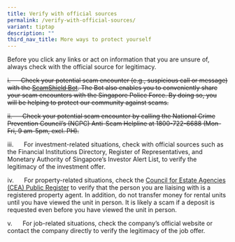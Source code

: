 ```yaml
---
title: Verify with official sources
permalink: /verify-with-official-sources/
variant: tiptap
description: ""
third_nav_title: More ways to protect yourself
---
```

<p>Before you click any links or act on information that you are unsure of,
always check with the official source for legitimacy.</p>
<p><s>i.&nbsp;&nbsp;&nbsp;&nbsp;&nbsp; Check your potential scam encounter (e.g., suspicious call or message) with the <a href="https://go.gov.sg/scamshield-bot" rel="noopener noreferrer nofollow" target="_blank">ScamShield Bot</a>. The Bot also enables you to conveniently share your scam encounters with the Singapore Police Force. By doing so, you will be helping to protect our community against scams.</s>
</p>
<p><s>ii.&nbsp;&nbsp;&nbsp;&nbsp;&nbsp; Check your potential scam encounter by calling the National Crime Prevention Council’s (NCPC) Anti-Scam Helpline at 1800-722-6688 (Mon-Fri, 9 am-5pm, excl. PH).</s>
</p>
<p>iii.&nbsp;&nbsp;&nbsp;&nbsp;&nbsp; For investment-related situations,
check with official sources such as the Financial Institutions Directory,
Register of Representatives, and Monetary Authority of Singapore’s Investor
Alert List, to verify the legitimacy of the investment offer.</p>
<p>iv.&nbsp;&nbsp;&nbsp;&nbsp;&nbsp; For property-related situations, check
the <a href="https://www.cea.gov.sg/aceas/public-register/ea/1" rel="noopener noreferrer nofollow" target="_blank">Council for Estate Agencies (CEA) Public Register</a> to
verify that the person you are liaising with is a registered property agent.
In addition, do not transfer money for rental units until you have viewed
the unit in person. It is likely a scam if a deposit is requested even
before you have viewed the unit in person.</p>
<p>v.&nbsp;&nbsp;&nbsp;&nbsp;&nbsp; For job-related situations, check the
company’s official website or contact the company directly to verify the
legitimacy of the job offer.</p>